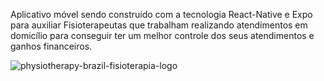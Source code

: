 Aplicativo móvel sendo construído com a tecnologia React-Native e Expo 
para auxiliar Fisioterapeutas que trabalham realizando atendimentos em 
domicílio para conseguir ter um melhor controle dos seus atendimentos e 
ganhos financeiros.

![physiotherapy-brazil-fisioterapia-logo](https://user-images.githubusercontent.com/44175720/160806337-2610542f-ce2a-458b-a80c-b012bd1353e9.png)
